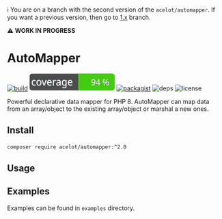 ℹ️ You are on a branch with the second version of the `acelot/automapper`. If you want a previous version, then go to [1.x](https://github.com/acelot/automapper/tree/1.x) branch.

⚠️ **WORK IN PROGRESS**

# AutoMapper

[![build](https://github.com/acelot/automapper/actions/workflows/matrix-test.yml/badge.svg)](https://github.com/acelot/automapper/actions)
![сoverage](https://raw.githubusercontent.com/acelot/automapper/v2/badge-coverage.svg)
[![packagist](https://img.shields.io/packagist/v/acelot/automapper.svg?style=flat)](https://packagist.org/packages/acelot/automapper)
![deps](https://img.shields.io/badge/dependencies-zero-blue.svg?style=flat)
![license](https://img.shields.io/github/license/acelot/automapper.svg?style=flat)

Powerful declarative data mapper for PHP 8. AutoMapper can map data from an array/object to the existing array/object or marshal a new ones.

## Install

```bash
composer require acelot/automapper:^2.0
```

## Usage

## Examples

Examples can be found in `examples` directory.
